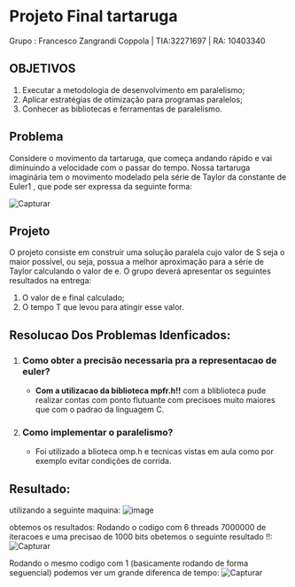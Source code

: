 # Projeto Final tartaruga 
Grupo : Francesco Zangrandi Coppola | TIA:32271697 | RA: 10403340
## OBJETIVOS
1. Executar a metodologia de desenvolvimento em paralelismo;
2. Aplicar estratégias de otimização para programas paralelos;
3. Conhecer as bibliotecas e ferramentas de paralelismo.

## Problema 
Considere o movimento da tartaruga, que começa andando rápido e vai diminuindo a velocidade
com o passar do tempo. Nossa tartaruga imaginária tem o movimento modelado pela série de Taylor
da constante de Euler1
, que pode ser expressa da seguinte forma:

![Capturar](https://github.com/chesco502/Computa-o-paralela/assets/97119222/9b492e45-f226-4ada-b39f-e30f676acb94)

## Projeto
  O projeto consiste em construir uma solução paralela cujo valor de S seja o maior possível, ou seja,
  possua a melhor aproximação para a série de Taylor calculando o valor de e. O grupo deverá
  apresentar os seguintes resultados na entrega:
  1.  O valor de e final calculado;
  2. O tempo T que levou para atingir esse valor.

## Resolucao Dos Problemas Idenficados:
1. ### Como obter  a precisão necessaria pra a representacao de euler?
   + **Com a utilizacao da biblioteca mpfr.h!!** com a bliblioteca pude realizar contas com ponto flutuante com precisoes muito maiores que com o padrao da linguagem C.
2. ### Como implementar o paralelismo?
   + Foi utilizado a blioteca omp.h e tecnicas vistas em aula como por exemplo evitar  condições de corrida.
## Resultado:
utilizando a seguinte maquina:
![image](https://github.com/chesco502/Computa-o-paralela/assets/97119222/09c17b45-b985-43a2-9d26-d1d5e8ccff0a)



obtemos os resultados:
Rodando o codigo com 6 threads 7000000 de iteracoes e uma precisao de 1000 bits obetemos o seguinte resultado !!: 
![Capturar](https://github.com/chesco502/Computa-o-paralela/assets/97119222/bd56a69b-dda0-495f-a7af-3fc31defc774)

Rodando o mesmo  codigo com 1 (basicamente rodando de forma seguencial) podemos ver um grande diferenca de tempo:
![Capturar](https://github.com/chesco502/Computa-o-paralela/assets/97119222/f9ed513f-c8f4-45e1-8ab3-20f1349ff47b)

